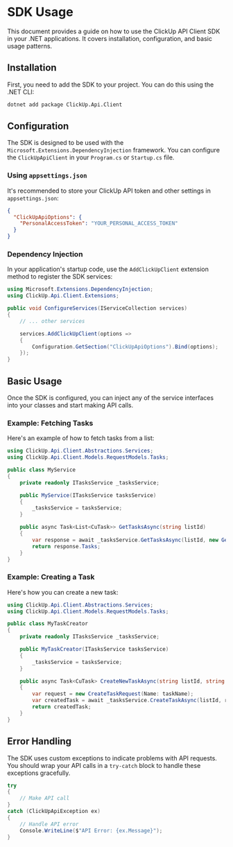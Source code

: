 # SDK Usage

This document provides a guide on how to use the ClickUp API Client SDK in your .NET applications. It covers installation, configuration, and basic usage patterns.

## Installation

First, you need to add the SDK to your project. You can do this using the .NET CLI:

```bash
dotnet add package ClickUp.Api.Client
```

## Configuration

The SDK is designed to be used with the `Microsoft.Extensions.DependencyInjection` framework. You can configure the `ClickUpApiClient` in your `Program.cs` or `Startup.cs` file.

### Using `appsettings.json`

It's recommended to store your ClickUp API token and other settings in `appsettings.json`:

```json
{
  "ClickUpApiOptions": {
    "PersonalAccessToken": "YOUR_PERSONAL_ACCESS_TOKEN"
  }
}
```

### Dependency Injection

In your application's startup code, use the `AddClickUpClient` extension method to register the SDK services:

```csharp
using Microsoft.Extensions.DependencyInjection;
using ClickUp.Api.Client.Extensions;

public void ConfigureServices(IServiceCollection services)
{
    // ... other services

    services.AddClickUpClient(options =>
    {
        Configuration.GetSection("ClickUpApiOptions").Bind(options);
    });
}
```

## Basic Usage

Once the SDK is configured, you can inject any of the service interfaces into your classes and start making API calls.

### Example: Fetching Tasks

Here's an example of how to fetch tasks from a list:

```csharp
using ClickUp.Api.Client.Abstractions.Services;
using ClickUp.Api.Client.Models.RequestModels.Tasks;

public class MyService
{
    private readonly ITasksService _tasksService;

    public MyService(ITasksService tasksService)
    {
        _tasksService = tasksService;
    }

    public async Task<List<CuTask>> GetTasksAsync(string listId)
    {
        var response = await _tasksService.GetTasksAsync(listId, new GetTasksRequest());
        return response.Tasks;
    }
}
```

### Example: Creating a Task

Here's how you can create a new task:

```csharp
using ClickUp.Api.Client.Abstractions.Services;
using ClickUp.Api.Client.Models.RequestModels.Tasks;

public class MyTaskCreator
{
    private readonly ITasksService _tasksService;

    public MyTaskCreator(ITasksService tasksService)
    {
        _tasksService = tasksService;
    }

    public async Task<CuTask> CreateNewTaskAsync(string listId, string taskName)
    {
        var request = new CreateTaskRequest(Name: taskName);
        var createdTask = await _tasksService.CreateTaskAsync(listId, request);
        return createdTask;
    }
}
```

## Error Handling

The SDK uses custom exceptions to indicate problems with API requests. You should wrap your API calls in a `try-catch` block to handle these exceptions gracefully.

```csharp
try
{
    // Make API call
}
catch (ClickUpApiException ex)
{
    // Handle API error
    Console.WriteLine($"API Error: {ex.Message}");
}
```